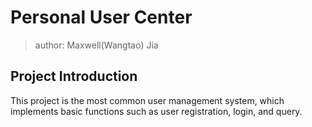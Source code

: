 # Personal User Center
> author: Maxwell(Wangtao) Jia

## Project Introduction
This project is the most common user management system, which implements basic functions such as user registration, login, and query.